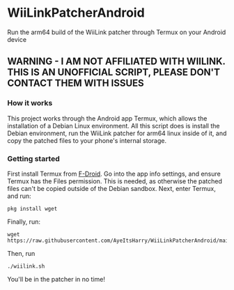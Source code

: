 # WiiLinkPatcherAndroid
Run the arm64 build of the WiiLink patcher through Termux on your Android device 

## WARNING - I AM NOT AFFILIATED WITH WIILINK. THIS IS AN UNOFFICIAL SCRIPT, PLEASE DON'T CONTACT THEM WITH ISSUES

### How it works
This project works through the Android app Termux, which allows the installation of a Debian Linux environment. All this script does is install the Debian environment, run the WiiLink patcher for arm64 linux inside of it, and copy the patched files to your phone's internal storage.

### Getting started
First install Termux from [F-Droid](https://f-droid.org/en/packages/com.termux/).
Go into the app info settings, and ensure Termux has the Files permission. This is needed, as otherwise the patched files can't be copied outside of the Debian sandbox. Next, enter Termux, and run:
```
pkg install wget
```
Finally, run:
```
wget https://raw.githubusercontent.com/AyeItsHarry/WiiLinkPatcherAndroid/main/wiilink.sh
```
Then, run
```
./wiilink.sh
```
You'll be in the patcher in no time!